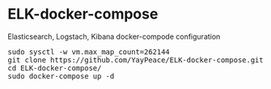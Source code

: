 # ELK-docker-compose
Elasticsearch, Logstach, Kibana docker-compode configuration


<pre>
sudo sysctl -w vm.max_map_count=262144
git clone https://github.com/YayPeace/ELK-docker-compose.git
cd ELK-docker-compose/
sudo docker-compose up -d
</pre>
